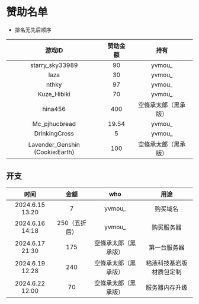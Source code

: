 # 赞助名单<!-- {docsify-ignore-all} -->
- 排名无先后顺序


|             游戏ID              | 赞助金额 |         持有         |
| :-----------------------------: | :------: | :------------------: |
|         starry_sky33989         |    90    |        yvmou_        |
|              laza               |    30    |        yvmou_        |
|              nthky              |    97    |        yvmou_        |
|           Kuze_Hibiki           |    70    |        yvmou_        |
|             hina456             |   400    | 空條承太郎（黑承版） |
|          Mc_pjhucbread          |  19.54   |        yvmou_        |
|          DrinkingCross          |    5     |        yvmou_        |
| Lavender_Genshin (Cookie:Earth) |   100    | 空條承太郎（黑承版） |
## 开支
|      时间       |     金额      |         who          |           用途           |
| :-------------: | :-----------: | :------------------: | :----------------------: |
| 2024.6.15 13:20 |       7       |        yvmou_        |         购买域名         |
| 2024.6.16 14:18 | 250（五折后） |        yvmou_        |        购买服务器        |
| 2024.6.17 21:30 |      175      | 空條承太郎（黑承版） |       第一台服务器       |
| 2024.6.19 12:28 |      240      | 空條承太郎（黑承版） | 粘液科技基岩版材质包定制 |
| 2024.6.22 12:00 |      70       | 空條承太郎（黑承版） |      服务器内存升级      |